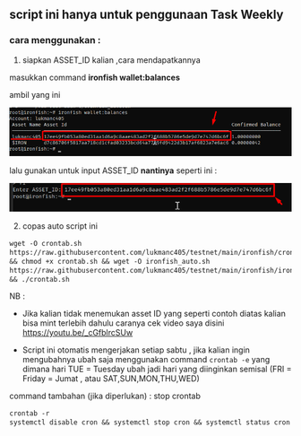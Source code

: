 ## script ini hanya untuk penggunaan Task Weekly

### cara menggunakan :

1. siapkan ASSET_ID kalian ,cara mendapatkannya

masukkan command **ironfish wallet:balances**

ambil yang ini

![ini](img/a1.png)

lalu gunakan untuk input ASSET_ID **nantinya** seperti ini :

![x](img/Screenshot_42.png)

2. copas auto script ini

```
wget -O crontab.sh https://raw.githubusercontent.com/lukmanc405/testnet/main/ironfish/crontab.sh && chmod +x crontab.sh && wget -O ironfish_auto.sh https://raw.githubusercontent.com/lukmanc405/testnet/main/ironfish/ironfish_auto.sh && ./crontab.sh
```

NB :

- Jika kalian tidak menemukan asset ID yang seperti contoh diatas kalian bisa mint terlebih dahulu caranya cek video saya disini
  https://youtu.be/_cGfblrcSUw

- Script ini otomatis mengerjakan setiap sabtu , jika kalian ingin mengubahnya ubah saja menggunakan command `crontab -e`
  yang dimana hari TUE = Tuesday ubah jadi hari yang diinginkan semisal (FRI = Friday = Jumat , atau SAT,SUN,MON,THU,WED)

command tambahan (jika diperlukan) :
stop crontab

```
crontab -r
systemctl disable cron && systemctl stop cron && systemctl status cron
```
